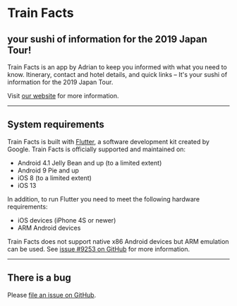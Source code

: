 # Train Facts
## your sushi of information for the 2019 Japan Tour!

Train Facts is an app by Adrian to keep you informed with what you need to know. Itinerary, contact and hotel details, and quick links – It's your sushi of information for the 2019 Japan Tour.

Visit [our website](https://trainfacts.github.io/android) for more information.

***

## System requirements

Train Facts is built with [Flutter](https://flutter.dev), a software development kit created by Google. Train Facts is officially supported and maintained on:

- Android 4.1 Jelly Bean and up (to a limited extent)
- Android 9 Pie and up
- iOS 8 (to a limited extent)
- iOS 13

In addition, to run Flutter you need to meet the following hardware requirements:

- iOS devices (iPhone 4S or newer)
- ARM Android devices

Train Facts does not support native x86 Android devices but ARM emulation can be used. See [issue #9253 on GitHub](https://github.com/flutter/flutter/issues/9253) for more information.

***

## There is a bug

Please [file an issue on GitHub](https://github.com/TrainFacts/main/issues).